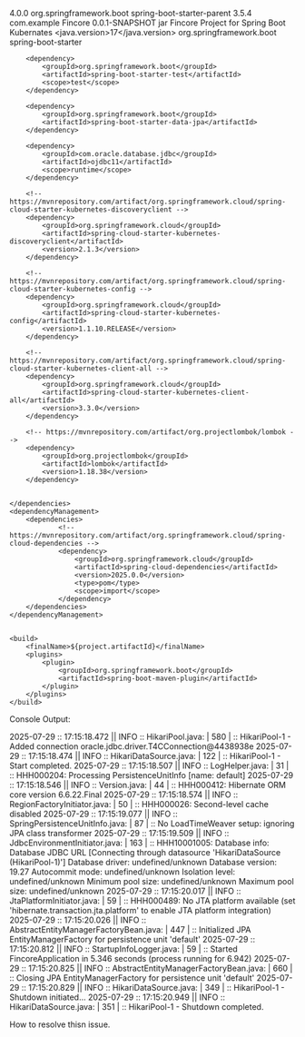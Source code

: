 <?xml version="1.0" encoding="UTF-8"?>
<project xmlns="http://maven.apache.org/POM/4.0.0" xmlns:xsi="http://www.w3.org/2001/XMLSchema-instance"
	xsi:schemaLocation="http://maven.apache.org/POM/4.0.0 https://maven.apache.org/xsd/maven-4.0.0.xsd">
	<modelVersion>4.0.0</modelVersion>
	<parent>
		<groupId>org.springframework.boot</groupId>
		<artifactId>spring-boot-starter-parent</artifactId>
		<version>3.5.4</version>
		<relativePath/> <!-- lookup parent from repository -->
	</parent>
	<groupId>com.example</groupId>
	<artifactId>Fincore</artifactId>
	<version>0.0.1-SNAPSHOT</version>
	<packaging>jar</packaging>
	<name>Fincore</name>
	<description>Project for Spring Boot Kubernates</description>
	<url/>
	<licenses>
		<license/>
	</licenses>
	<developers>
	</developers>
	<scm>
		<connection/>
		<developerConnection/>
		<tag/>
		<url/>
	</scm>
	<properties>
		<java.version>17</java.version>
	</properties>
	<dependencies>
		<dependency>
			<groupId>org.springframework.boot</groupId>
			<artifactId>spring-boot-starter</artifactId>
		</dependency>

		<dependency>
			<groupId>org.springframework.boot</groupId>
			<artifactId>spring-boot-starter-test</artifactId>
			<scope>test</scope>
		</dependency>

		<dependency>
			<groupId>org.springframework.boot</groupId>
			<artifactId>spring-boot-starter-data-jpa</artifactId>
		</dependency>

		<dependency>
			<groupId>com.oracle.database.jdbc</groupId>
			<artifactId>ojdbc11</artifactId>
			<scope>runtime</scope>
		</dependency>

		<!-- https://mvnrepository.com/artifact/org.springframework.cloud/spring-cloud-starter-kubernetes-discoveryclient -->
		<dependency>
			<groupId>org.springframework.cloud</groupId>
			<artifactId>spring-cloud-starter-kubernetes-discoveryclient</artifactId>
			<version>2.1.3</version>
		</dependency>

		<!-- https://mvnrepository.com/artifact/org.springframework.cloud/spring-cloud-starter-kubernetes-config -->
		<dependency>
			<groupId>org.springframework.cloud</groupId>
			<artifactId>spring-cloud-starter-kubernetes-config</artifactId>
			<version>1.1.10.RELEASE</version>
		</dependency>

		<!-- https://mvnrepository.com/artifact/org.springframework.cloud/spring-cloud-starter-kubernetes-client-all -->
		<dependency>
			<groupId>org.springframework.cloud</groupId>
			<artifactId>spring-cloud-starter-kubernetes-client-all</artifactId>
			<version>3.3.0</version>
		</dependency>

		<!-- https://mvnrepository.com/artifact/org.projectlombok/lombok -->
		<dependency>
			<groupId>org.projectlombok</groupId>
			<artifactId>lombok</artifactId>
			<version>1.18.38</version>
		</dependency>


	</dependencies>
	<dependencyManagement>
		<dependencies>
				<!-- https://mvnrepository.com/artifact/org.springframework.cloud/spring-cloud-dependencies -->
				<dependency>
					<groupId>org.springframework.cloud</groupId>
					<artifactId>spring-cloud-dependencies</artifactId>
					<version>2025.0.0</version>
					<type>pom</type>
					<scope>import</scope>
				</dependency>
		</dependencies>
	</dependencyManagement>


	<build>
		<finalName>${project.artifactId}</finalName>
		<plugins>
			<plugin>
				<groupId>org.springframework.boot</groupId>
				<artifactId>spring-boot-maven-plugin</artifactId>
			</plugin>
		</plugins>
	</build>

</project>


Console Output:

2025-07-29 :: 17:15:18.472 || INFO :: HikariPool.java: | 580 | ::  HikariPool-1 - Added connection oracle.jdbc.driver.T4CConnection@4438938e
2025-07-29 :: 17:15:18.474 || INFO :: HikariDataSource.java: | 122 | ::  HikariPool-1 - Start completed.
2025-07-29 :: 17:15:18.507 || INFO :: LogHelper.java: | 31 | ::  HHH000204: Processing PersistenceUnitInfo [name: default]
2025-07-29 :: 17:15:18.546 || INFO :: Version.java: | 44 | ::  HHH000412: Hibernate ORM core version 6.6.22.Final
2025-07-29 :: 17:15:18.574 || INFO :: RegionFactoryInitiator.java: | 50 | ::  HHH000026: Second-level cache disabled
2025-07-29 :: 17:15:19.077 || INFO :: SpringPersistenceUnitInfo.java: | 87 | ::  No LoadTimeWeaver setup: ignoring JPA class transformer
2025-07-29 :: 17:15:19.509 || INFO :: JdbcEnvironmentInitiator.java: | 163 | ::  HHH10001005: Database info:
	Database JDBC URL [Connecting through datasource 'HikariDataSource (HikariPool-1)']
	Database driver: undefined/unknown
	Database version: 19.27
	Autocommit mode: undefined/unknown
	Isolation level: undefined/unknown
	Minimum pool size: undefined/unknown
	Maximum pool size: undefined/unknown
2025-07-29 :: 17:15:20.017 || INFO :: JtaPlatformInitiator.java: | 59 | ::  HHH000489: No JTA platform available (set 'hibernate.transaction.jta.platform' to enable JTA platform integration)
2025-07-29 :: 17:15:20.026 || INFO :: AbstractEntityManagerFactoryBean.java: | 447 | ::  Initialized JPA EntityManagerFactory for persistence unit 'default'
2025-07-29 :: 17:15:20.812 || INFO :: StartupInfoLogger.java: | 59 | ::  Started FincoreApplication in 5.346 seconds (process running for 6.942)
2025-07-29 :: 17:15:20.825 || INFO :: AbstractEntityManagerFactoryBean.java: | 660 | ::  Closing JPA EntityManagerFactory for persistence unit 'default'
2025-07-29 :: 17:15:20.829 || INFO :: HikariDataSource.java: | 349 | ::  HikariPool-1 - Shutdown initiated...
2025-07-29 :: 17:15:20.949 || INFO :: HikariDataSource.java: | 351 | ::  HikariPool-1 - Shutdown completed.


How to resolve thisn issue.
